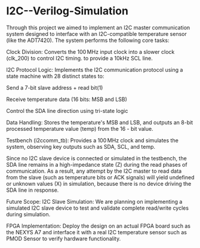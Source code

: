 # I2C--Verilog-Simulation

Through this project we aimed to implement an I2C master communication system designed to interface with an I2C-compatible temperature sensor (like the ADT7420). The system performs the following core tasks:

Clock Division: Converts the 100 MHz input clock into a slower clock (clk_200) to control I2C timing. to provide a 10kHz SCL line.

I2C Protocol Logic: Implements the I2C communication protocol using a state machine with 28 distinct states to:

Send a 7-bit slave address + read bit(1)

Receive temperature data (16 bits: MSB and LSB)

Control the SDA line direction using tri-state logic

Data Handling: Stores the temperature's MSB and LSB, and outputs an 8-bit processed temperature value (temp) from the 16 - bit value.

Testbench (i2ccomm_tb): Provides a 100 MHz clock and simulates the system, observing key outputs such as SDA, SCL, and temp.

Since no I2C slave device is connected or simulated in the testbench, the SDA line remains in a high-impedance state (Z) during the read phases of communication. As a result, any attempt by the I2C master to read data from the slave (such as temperature bits or ACK signals) will yield undefined or unknown values (X) in simulation, because there is no device driving the SDA line in response.

Future Scope: 
I2C Slave Simulation:
We are planning on implementing a simulated I2C slave device to test and validate complete read/write cycles during simulation.

FPGA Implementation:
Deploy the design on an actual FPGA board such as the NEXYS A7 and interface it with a real I2C temperature sensor such as PMOD Sensor to verify hardware functionality.
